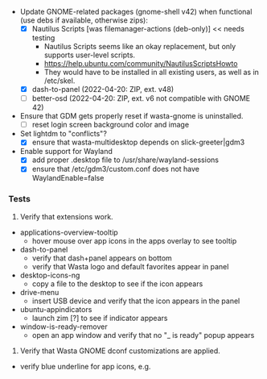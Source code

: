 - Update GNOME-related packages (gnome-shell v42) when functional (use debs if available, otherwise zips):
  - [x] Nautilus Scripts [was filemanager-actions (deb-only)] << needs testing
    - Nautilus Scripts seems like an okay replacement, but only supports user-level scripts.
    - https://help.ubuntu.com/community/NautilusScriptsHowto
    - They would have to be installed in all existing users, as well as in /etc/skel.
  - [x] dash-to-panel (2022-04-20: ZIP, ext. v48)
  - [ ] better-osd (2022-04-20: ZIP, ext. v6 not compatible with GNOME 42)
- Ensure that GDM gets properly reset if wasta-gnome is uninstalled.
  - [ ] reset login screen background color and image
- Set lightdm to "conflicts"?
  - [x] ensure that wasta-multidesktop depends on slick-greeter|gdm3
- Enable support for Wayland
  - [x] add proper .desktop file to /usr/share/wayland-sessions
  - [x] ensure that /etc/gdm3/custom.conf does not have WaylandEnable=false

### Tests
1. Verify that extensions work.
  - applications-overview-tooltip
    - hover mouse over app icons in the apps overlay to see tooltip
  - dash-to-panel
    - verify that dash+panel appears on bottom
    - verify that Wasta logo and default favorites appear in panel
  - desktop-icons-ng
    - copy a file to the desktop to see if the icon appears
  - drive-menu
    - insert USB device and verify that the icon appears in the panel
  - ubuntu-appindicators
    - launch zim [?] to see if indicator appears
  - window-is-ready-remover
    - open an app window and verify that no "_ is ready" popup appears
1. Verify that Wasta GNOME dconf customizations are applied.
  - verify blue underline for app icons, e.g.
